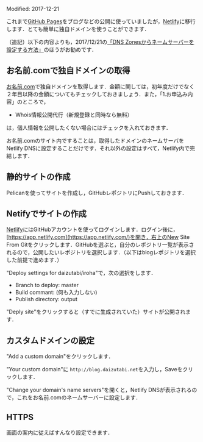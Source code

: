 Modified: 2017-12-21

これまで[GitHub Pages](https://pages.github.com)をブログなどの公開に使っていましたが，[Netlify](https://www.netlify.com)に移行します．とても簡単に独自ドメインを使うことができます．

<!-- PELICAN_END_SUMMARY -->

（追記）以下の内容よりも，2017/12/21の[「DNS Zonesからネームサーバーを設定する方法」](https://blog.daizutabi.net/2017/12/21/)のほうがお勧めです．

## お名前.comで独自ドメインの取得

[お名前.com](https://www.onamae.com)で独自ドメインを取得します．金額に関しては，初年度だけでなく２年目以降の金額についてもチェックしておきましょう．また，「1.お申込み内容」のところで，

+ Whois情報公開代行（新規登録と同時なら無料）

は，個人情報を公開したくない場合にはチェックを入れておきます．

お名前.comのサイト内ですることは，取得したドメインのネームサーバをNetlify DNSに設定することだけです．それ以外の設定はすべて，Netlify内で完結します．


## 静的サイトの作成

Pelicanを使ってサイトを作成し，GitHubレポジトリにPushしておきます．

## Netifyでサイトの作成

[Netlify](https://www.netlify.com)にはGitHubアカウントを使ってログインします．ログイン後に，[https://app.netlify.com](https://app.netlify.com/)を開き，右上のNew Site From Gitをクリックします．GitHubを選ぶと，自分のレポジトリ一覧が表示されるので，公開したいレポジトリを選択します．（以下はblogレポジトリを選択した前提で進めます．）

"Deploy settings for daizutabi/iroha"で，次の選択をします．

+ Branch to deploy: master
+ Build commant: (何も入力しない)
+ Publish directory: output

"Deply site"をクリックすると（すでに生成されていた）サイトが公開されます．

## カスタムドメインの設定

"Add a custom domain"をクリックします．

"Your custom domain"に
`http://blog.daizutabi.net`を入力し，Saveをクリックします．

"Change your domain's name servers"を開くと，Netlify DNSが表示されるので，これをお名前.comのネームサーバーに設定します．

## HTTPS

画面の案内に従えばすんなり設定できます．
